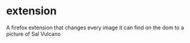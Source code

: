 # extension
A firefox extension that changes every image it can find on the dom to a picture of Sal Vulcano
